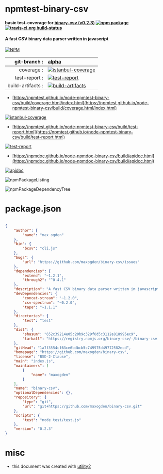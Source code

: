 # npmtest-binary-csv

#### basic test-coverage for  [binary-csv (v0.2.3)](https://github.com/maxogden/binary-csv)  [![npm package](https://img.shields.io/npm/v/npmtest-binary-csv.svg?style=flat-square)](https://www.npmjs.org/package/npmtest-binary-csv) [![travis-ci.org build-status](https://api.travis-ci.org/npmtest/node-npmtest-binary-csv.svg)](https://travis-ci.org/npmtest/node-npmtest-binary-csv)

#### A fast CSV binary data parser written in javascript

[![NPM](https://nodei.co/npm/binary-csv.png?downloads=true&downloadRank=true&stars=true)](https://www.npmjs.com/package/binary-csv)

| git-branch : | [alpha](https://github.com/npmtest/node-npmtest-binary-csv/tree/alpha)|
|--:|:--|
| coverage : | [![istanbul-coverage](https://npmtest.github.io/node-npmtest-binary-csv/build/coverage.badge.svg)](https://npmtest.github.io/node-npmtest-binary-csv/build/coverage.html/index.html)|
| test-report : | [![test-report](https://npmtest.github.io/node-npmtest-binary-csv/build/test-report.badge.svg)](https://npmtest.github.io/node-npmtest-binary-csv/build/test-report.html)|
| build-artifacts : | [![build-artifacts](https://npmtest.github.io/node-npmtest-binary-csv/glyphicons_144_folder_open.png)](https://github.com/npmtest/node-npmtest-binary-csv/tree/gh-pages/build)|

- [https://npmtest.github.io/node-npmtest-binary-csv/build/coverage.html/index.html](https://npmtest.github.io/node-npmtest-binary-csv/build/coverage.html/index.html)

[![istanbul-coverage](https://npmtest.github.io/node-npmtest-binary-csv/build/screenCapture.buildCi.browser.%252Ftmp%252Fbuild%252Fcoverage.lib.html.png)](https://npmtest.github.io/node-npmtest-binary-csv/build/coverage.html/index.html)

- [https://npmtest.github.io/node-npmtest-binary-csv/build/test-report.html](https://npmtest.github.io/node-npmtest-binary-csv/build/test-report.html)

[![test-report](https://npmtest.github.io/node-npmtest-binary-csv/build/screenCapture.buildCi.browser.%252Ftmp%252Fbuild%252Ftest-report.html.png)](https://npmtest.github.io/node-npmtest-binary-csv/build/test-report.html)

- [https://npmdoc.github.io/node-npmdoc-binary-csv/build/apidoc.html](https://npmdoc.github.io/node-npmdoc-binary-csv/build/apidoc.html)

[![apidoc](https://npmdoc.github.io/node-npmdoc-binary-csv/build/screenCapture.buildCi.browser.%252Ftmp%252Fbuild%252Fapidoc.html.png)](https://npmdoc.github.io/node-npmdoc-binary-csv/build/apidoc.html)

![npmPackageListing](https://npmtest.github.io/node-npmtest-binary-csv/build/screenCapture.npmPackageListing.svg)

![npmPackageDependencyTree](https://npmtest.github.io/node-npmtest-binary-csv/build/screenCapture.npmPackageDependencyTree.svg)



# package.json

```json

{
    "author": {
        "name": "max ogden"
    },
    "bin": {
        "bcsv": "cli.js"
    },
    "bugs": {
        "url": "https://github.com/maxogden/binary-csv/issues"
    },
    "dependencies": {
        "extend": "~1.2.1",
        "through2": "^0.4.1"
    },
    "description": "A fast CSV binary data parser written in javascript",
    "devDependencies": {
        "concat-stream": "~1.2.0",
        "csv-spectrum": "~0.2.0",
        "tape": "~1.1.1"
    },
    "directories": {
        "test": "test"
    },
    "dist": {
        "shasum": "652c39214e05c20b9c329f0d5c3112e818995ec9",
        "tarball": "https://registry.npmjs.org/binary-csv/-/binary-csv-0.2.3.tgz"
    },
    "gitHead": "1a7f3554cf63ce6bdbcb5c749975d49772582ecd",
    "homepage": "https://github.com/maxogden/binary-csv",
    "license": "BSD-2-Clause",
    "main": "index.js",
    "maintainers": [
        {
            "name": "maxogden"
        }
    ],
    "name": "binary-csv",
    "optionalDependencies": {},
    "repository": {
        "type": "git",
        "url": "git+https://github.com/maxogden/binary-csv.git"
    },
    "scripts": {
        "test": "node test/test.js"
    },
    "version": "0.2.3"
}
```



# misc
- this document was created with [utility2](https://github.com/kaizhu256/node-utility2)
